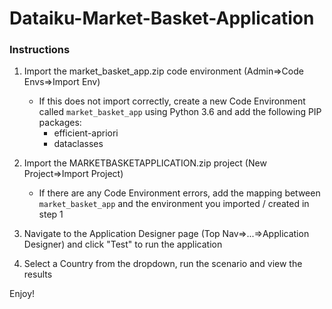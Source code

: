 # Dataiku-Market-Basket-Application

### Instructions
1) Import the market_basket_app.zip code environment (Admin=>Code Envs=>Import Env)
   - If this does not import correctly, create a new Code Environment called `market_basket_app` using Python 3.6 and add the following PIP packages:
       - efficient-apriori
       - dataclasses

2) Import the MARKETBASKETAPPLICATION.zip project (New Project=>Import Project)
   - If there are any Code Environment errors, add the mapping between `market_basket_app` and the environment you imported / created in step 1
   
3) Navigate to the Application Designer page (Top Nav=>...=>Application Designer) and click "Test" to run the application

4) Select a Country from the dropdown, run the scenario and view the results

Enjoy!
